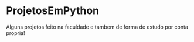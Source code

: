# ProjetosEmPython
Alguns projetos feito na faculdade e tambem de forma de estudo por conta propria! 
